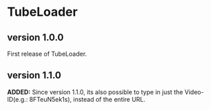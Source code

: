 # TubeLoader
## version 1.0.0
  First release of TubeLoader.
## version 1.1.0
  __ADDED:__
    Since version  1.1.0, its also possible to type in just the Video-ID(e.g.: 8FTeuN5ek1s), instead of the entire URL.
